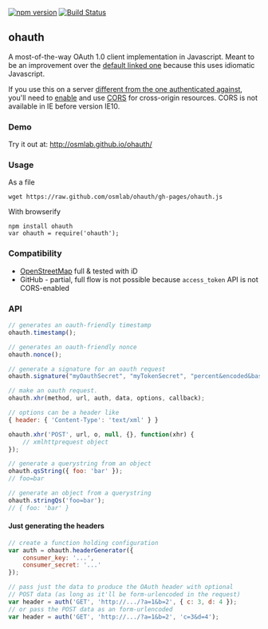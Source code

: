 [![npm version](https://badge.fury.io/js/ohauth.svg)](https://badge.fury.io/js/ohauth)
[![Build Status](https://circleci.com/gh/osmlab/ohauth/tree/master.svg?style=shield)](https://circleci.com/gh/osmlab/ohauth)

## ohauth

A most-of-the-way OAuth 1.0 client implementation in Javascript. Meant to be
an improvement over the [default linked one](http://oauth.googlecode.com/svn/code/javascript/)
because this uses idiomatic Javascript.

If you use this on a server [different from the one authenticated against](http://en.wikipedia.org/wiki/Same_origin_policy),
you'll need to [enable](http://enable-cors.org/) and use [CORS](http://en.wikipedia.org/wiki/Cross-origin_resource_sharing)
for cross-origin resources. CORS is not available in IE before version IE10.

### Demo

Try it out at:  http://osmlab.github.io/ohauth/

### Usage

As a file

    wget https://raw.github.com/osmlab/ohauth/gh-pages/ohauth.js

With browserify

    npm install ohauth
    var ohauth = require('ohauth');

### Compatibility

* [OpenStreetMap](http://www.openstreetmap.org/) full & tested with iD
* GitHub - partial, full flow is not possible because `access_token` API is not CORS-enabled

### API

```js
// generates an oauth-friendly timestamp
ohauth.timestamp();

// generates an oauth-friendly nonce
ohauth.nonce();

// generate a signature for an oauth request
ohauth.signature("myOauthSecret", "myTokenSecret", "percent&encoded&base&string");

// make an oauth request.
ohauth.xhr(method, url, auth, data, options, callback);

// options can be a header like
{ header: { 'Content-Type': 'text/xml' } }

ohauth.xhr('POST', url, o, null, {}, function(xhr) {
    // xmlhttprequest object
});

// generate a querystring from an object
ohauth.qsString({ foo: 'bar' });
// foo=bar

// generate an object from a querystring
ohauth.stringQs('foo=bar');
// { foo: 'bar' }
```

#### Just generating the headers

```js
// create a function holding configuration
var auth = ohauth.headerGenerator({
    consumer_key: '...',
    consumer_secret: '...'
});

// pass just the data to produce the OAuth header with optional
// POST data (as long as it'll be form-urlencoded in the request)
var header = auth('GET', 'http://.../?a=1&b=2', { c: 3, d: 4 });
// or pass the POST data as an form-urlencoded
var header = auth('GET', 'http://.../?a=1&b=2', 'c=3&d=4');
```
